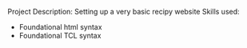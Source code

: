 Project Description: Setting up a very basic recipy website
Skills used: 
  - Foundational html syntax
  - Foundational TCL syntax
